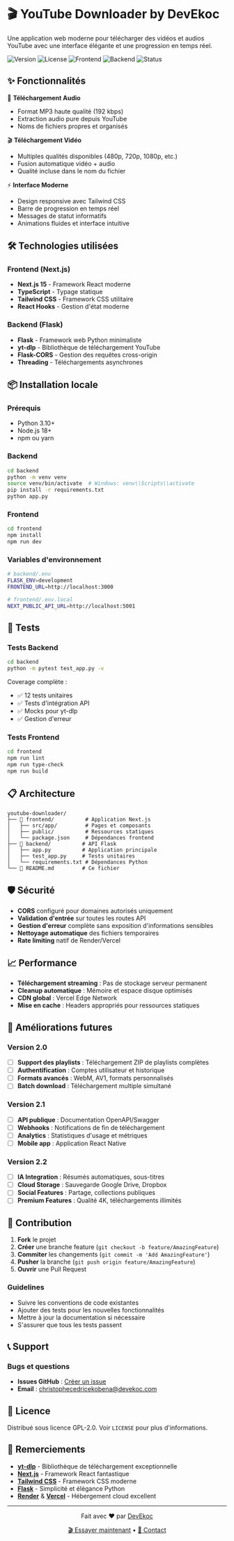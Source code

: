 # 🎬 YouTube Downloader by DevEkoc

Une application web moderne pour télécharger des vidéos et audios YouTube avec une interface élégante et une progression en temps réel.

![Version](https://img.shields.io/badge/version-1.0.0-blue)
![License](https://img.shields.io/badge/license-MIT-green)
![Frontend](https://img.shields.io/badge/Frontend-Next.js_15-black)
![Backend](https://img.shields.io/badge/Backend-Flask-red)
![Status](https://img.shields.io/badge/Status-Production_Ready-success)

## ✨ Fonctionnalités

🎵 **Téléchargement Audio**
- Format MP3 haute qualité (192 kbps)
- Extraction audio pure depuis YouTube
- Noms de fichiers propres et organisés

🎬 **Téléchargement Vidéo** 
- Multiples qualités disponibles (480p, 720p, 1080p, etc.)
- Fusion automatique vidéo + audio
- Qualité incluse dans le nom du fichier

⚡ **Interface Moderne**
- Design responsive avec Tailwind CSS
- Barre de progression en temps réel
- Messages de statut informatifs
- Animations fluides et interface intuitive

## 🛠️ Technologies utilisées

### Frontend (Next.js)
- **Next.js 15** - Framework React moderne
- **TypeScript** - Typage statique
- **Tailwind CSS** - Framework CSS utilitaire
- **React Hooks** - Gestion d'état moderne

### Backend (Flask)
- **Flask** - Framework web Python minimaliste
- **yt-dlp** - Bibliothèque de téléchargement YouTube
- **Flask-CORS** - Gestion des requêtes cross-origin
- **Threading** - Téléchargements asynchrones

## 📦 Installation locale

### Prérequis
- Python 3.10+
- Node.js 18+
- npm ou yarn

### Backend
```bash
cd backend
python -m venv venv
source venv/bin/activate  # Windows: venv\\Scripts\\activate
pip install -r requirements.txt
python app.py
```

### Frontend
```bash
cd frontend
npm install
npm run dev
```

### Variables d'environnement
```bash
# backend/.env
FLASK_ENV=development
FRONTEND_URL=http://localhost:3000

# frontend/.env.local
NEXT_PUBLIC_API_URL=http://localhost:5001
```

## 🧪 Tests

### Tests Backend
```bash
cd backend
python -m pytest test_app.py -v
```

Coverage complète :
- ✅ 12 tests unitaires
- ✅ Tests d'intégration API
- ✅ Mocks pour yt-dlp
- ✅ Gestion d'erreur

### Tests Frontend
```bash
cd frontend
npm run lint
npm run type-check
npm run build
```

## 📋 Architecture

```
youtube-downloader/
├── 📁 frontend/          # Application Next.js
│   ├── src/app/         # Pages et composants
│   ├── public/          # Ressources statiques
│   └── package.json     # Dépendances frontend
├── 📁 backend/          # API Flask
│   ├── app.py          # Application principale
│   ├── test_app.py     # Tests unitaires
│   └── requirements.txt # Dépendances Python
└── 📄 README.md         # Ce fichier
```

## 🛡️ Sécurité

- **CORS** configuré pour domaines autorisés uniquement
- **Validation d'entrée** sur toutes les routes API
- **Gestion d'erreur** complète sans exposition d'informations sensibles
- **Nettoyage automatique** des fichiers temporaires
- **Rate limiting** natif de Render/Vercel

## 📈 Performance

- **Téléchargement streaming** : Pas de stockage serveur permanent
- **Cleanup automatique** : Mémoire et espace disque optimisés
- **CDN global** : Vercel Edge Network
- **Mise en cache** : Headers appropriés pour ressources statiques

## 🎯 Améliorations futures

### Version 2.0
- [ ] **Support des playlists** : Téléchargement ZIP de playlists complètes
- [ ] **Authentification** : Comptes utilisateur et historique
- [ ] **Formats avancés** : WebM, AV1, formats personnalisés
- [ ] **Batch download** : Téléchargement multiple simultané

### Version 2.1
- [ ] **API publique** : Documentation OpenAPI/Swagger
- [ ] **Webhooks** : Notifications de fin de téléchargement
- [ ] **Analytics** : Statistiques d'usage et métriques
- [ ] **Mobile app** : Application React Native

### Version 2.2
- [ ] **IA Integration** : Résumés automatiques, sous-titres
- [ ] **Cloud Storage** : Sauvegarde Google Drive, Dropbox
- [ ] **Social Features** : Partage, collections publiques
- [ ] **Premium Features** : Qualité 4K, téléchargements illimités

## 🤝 Contribution

1. **Fork** le projet
2. **Créer** une branche feature (`git checkout -b feature/AmazingFeature`)
3. **Commiter** les changements (`git commit -m 'Add AmazingFeature'`)
4. **Pusher** la branche (`git push origin feature/AmazingFeature`)
5. **Ouvrir** une Pull Request

### Guidelines
- Suivre les conventions de code existantes
- Ajouter des tests pour les nouvelles fonctionnalités
- Mettre à jour la documentation si nécessaire
- S'assurer que tous les tests passent

## 📞 Support

### Bugs et questions
- **Issues GitHub** : [Créer un issue](https://github.com/DevEkoc/youtube-downloader/issues)
- **Email** : christophecedricekobena@devekoc.com

## 📄 Licence

Distribué sous licence GPL-2.0. Voir `LICENSE` pour plus d'informations.

## 🙏 Remerciements

- **[yt-dlp](https://github.com/yt-dlp/yt-dlp)** - Bibliothèque de téléchargement exceptionnelle
- **[Next.js](https://nextjs.org)** - Framework React fantastique
- **[Tailwind CSS](https://tailwindcss.com)** - Framework CSS moderne
- **[Flask](https://flask.palletsprojects.com)** - Simplicité et élégance Python
- **[Render](https://render.com)** & **[Vercel](https://vercel.com)** - Hébergement cloud excellent

---

<p align="center">
  Fait avec ❤️ par <a href="https://devekoc.com">DevEkoc</a>
</p>

<p align="center">
  <a href="https://youtube-downloader.devekoc.com">🎬 Essayer maintenant</a> •
  <a href="mailto:christophecedricekobena@devekoc.com">📧 Contact</a>
</p>